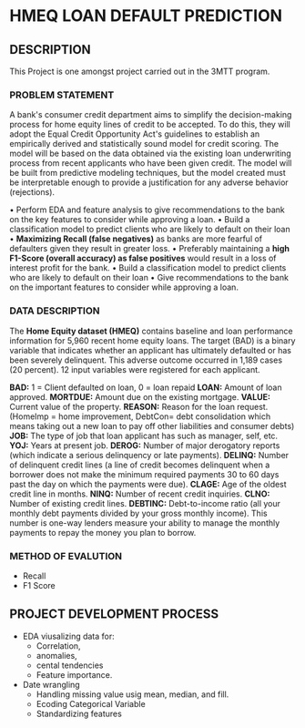 # HMEQ LOAN DEFAULT PREDICTION

## DESCRIPTION
This Project is one amongst project carried out in the 3MTT program. 

### PROBLEM STATEMENT
A bank's consumer credit department aims to simplify the decision-making process for home equity lines of credit
to be accepted. To do this, they will adopt the Equal Credit Opportunity Act's guidelines to establish an empirically
derived and statistically sound model for credit scoring. The model will be based on the data obtained via the
existing loan underwriting process from recent applicants who have been given credit. The model will be built
from predictive modeling techniques, but the model created must be interpretable enough to provide a
justification for any adverse behavior (rejections).

• Perform EDA and feature analysis to give recommendations to the bank on the key features to consider
while approving a loan.
• Build a classification model to predict clients who are likely to default on their loan
• **Maximizing Recall (false negatives)** as banks are more fearful of defaulters given they result in greater
loss.
• Preferably maintaining a **high F1-Score (overall accuracy) as false positives** would result in a loss of
interest profit for the bank.
• Build a classification model to predict clients who are likely to default on their loan
• Give recommendations to the bank on the important features to consider while approving a loan.


### DATA DESCRIPTION
The **Home Equity dataset (HMEQ)** contains baseline and loan performance information for 5,960 recent home
equity loans. The target (BAD) is a binary variable that indicates whether an applicant has ultimately defaulted or
has been severely delinquent. This adverse outcome occurred in 1,189 cases (20 percent). 12 input variables were
registered for each applicant.

__BAD:__ 1 = Client defaulted on loan, 0 = loan repaid
__LOAN:__ Amount of loan approved.
__MORTDUE:__ Amount due on the existing mortgage.
__VALUE:__ Current value of the property.
__REASON:__ Reason for the loan request. (HomeImp = home improvement, DebtCon= debt consolidation which
means taking out a new loan to pay off other liabilities and consumer debts)
__JOB:__ The type of job that loan applicant has such as manager, self, etc.
__YOJ:__ Years at present job.
__DEROG:__ Number of major derogatory reports (which indicate a serious delinquency or late payments).
__DELINQ:__ Number of delinquent credit lines (a line of credit becomes delinquent when a borrower does not make
the minimum required payments 30 to 60 days past the day on which the payments were due).
__CLAGE:__ Age of the oldest credit line in months.
__NINQ:__ Number of recent credit inquiries.
__CLNO:__ Number of existing credit lines.
__DEBTINC:__ Debt-to-income ratio (all your monthly debt payments divided by your gross monthly income). This
number is one-way lenders measure your ability to manage the monthly payments to repay the money you plan
to borrow.

### METHOD OF EVALUTION 
* Recall
* F1 Score

## PROJECT DEVELOPMENT PROCESS

- EDA
viusalizing data for: 
    * Correlation, 
    * anomalies, 
    * cental tendencies
    * Feature importance.
- Date wrangling
    * Handling missing value usig mean, median, and fill.
    * Ecoding Categorical Variable
    * Standardizing features